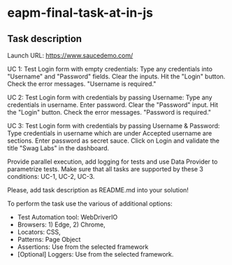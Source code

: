 # eapm-final-task-at-in-js

## Task description

Launch URL: https://www.saucedemo.com/

UC 1: Test Login form with empty credentials:
Type any credentials into "Username" and "Password" fields.
Clear the inputs.
Hit the "Login" button.
Check the error messages. "Username is required."

UC 2: Test Login form with credentials by passing Username:
Type any credentials in username.
Enter password.
Clear the "Password" input.
Hit the "Login" button.
Check the error messages. "Password is required."

UC 3: Test Login form with credentials by passing Username & Password:
Type credentials in username which are under Accepted username are sections.
Enter password as secret sauce.
Click on Login and validate the title "Swag Labs" in the dashboard.

Provide parallel execution, add logging for tests and use Data Provider to parametrize tests. Make sure that all tasks are supported by these 3 conditions: UC-1, UC-2, UC-3.

Please, add task description as README.md into your solution!

To perform the task use the various of additional options:
- Test Automation tool: WebDriverIO
- Browsers: 1) Edge, 2) Chrome,
- Locators: CSS,
- Patterns: Page Object
- Assertions: Use from the selected framework
- [Optional] Loggers: Use from the selected framework.

